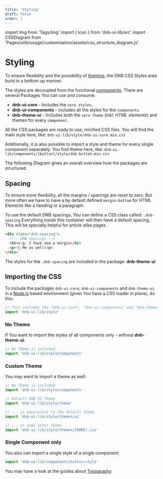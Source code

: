 ```yaml
---
title: 'Styling'
draft: false
order: 1
---
```


import Img from 'Tags/Img'
import { Icon } from 'dnb-ui-lib/src'
import CSSDiagram from 'Pages/uilib/usage/customisation/assets/css_structure_diagram.js'

# Styling

To ensure flexibility and the possibility of [theming](/uilib/usage/customisation/theming), the DNB CSS Styles area build in a bottom up manner.

The styles are decoupled from the functional [components](/uilib/components).
There are several Packages You can use and consume.

- **dnb-ui-core** - Includes the `core styles`.
- **dnb-ui-components** - Includes all the styles for the `components`.
- **dnb-theme-ui** - Includes both the `core theme` (_inkl. HTML elements_) and themes for every `component`.

All the CSS packages are ready to use, minified CSS files. You will find the main style here, like: `dnb-ui-lib/style/dnb-ui-core.min.css`

Additionally, it is also possible to import a style and theme for every single component separately. You find theme here, like: `dnb-ui-lib/components/[button]/style/dnb-button.min.css`

The following Diagram gives an overall overview how the packages are structured.

<CSSDiagram />

## Spacing

To ensure more flexibility, all the margins / spacings are reset to zero. But more often we have to have a by default defined `margin-bottom` for HTML Elements like a heading or a paragraph.

To use the default DNB spacings, You can define a CSS class called: `.dnb-spacing`
Everything inside this container will then have a default spacing. This will be specially helpful for article alike pages.

```html
<div class="dnb-spacing">
  <!-- DNB spacings -->
  <h1>e.g. I have now a margin</h1>
  <p>☝🏻 Me as well</p>
</div>
```

The styles for the `.dnb-spacing` are included in the package: **dnb-theme-ui**

## Importing the CSS

To include the packages `dnb-ui-core`, `dnb-ui-components` and `dnb-theme-ui` in a [Node.js](https://nodejs.org) based environment (given You have a CSS loader in place), do this:

```js
// This includes the "dnb-ui-core", "dnb-ui-components" and "dnb-theme-ui"
import 'dnb-ui-lib/style'
```

### No Theme

If You want to import the styles of all components only - without **dnb-theme-ui**:

```js
// No Theme is included
import 'dnb-ui-lib/style/components'
```

### Custom Theme

You may want to import a theme as well:

```js
// No Theme is included
import 'dnb-ui-lib/style/components'

// Default DNB UI Theme
import 'dnb-ui-lib/style/theme'
```

```js
// ... is equivalent to the default theme
import 'dnb-ui-lib/style/themes/ui'

// ... or some other theme
import 'dnb-ui-lib/style/themes/[NAME].css'
```

### Single Component only

You also can import a single style of a single component:

```js
import 'dnb-ui-lib/components/button/style'
```

You may have a look at the guides about [Typography](/uilib/typography).
